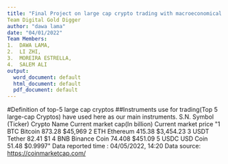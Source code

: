 ```yaml
---
title: "Final Project on large cap crypto trading with macroeconomical variable"
Team Digital Gold Digger
author: "dawa lama"
date: "04/01/2022"
Team Members: 
1.	DAWA LAMA, 
2.	LI ZHI,
3.	MOREIRA ESTRELLA, 
4.	SALEM ALI
output:
  word_document: default
  html_document: default
  pdf_document: default
---
```

#Definition of top-5 large cap cryptos
##Instruments use for trading(Top 5 large-cap Cryptos) have used here as our main instruments.
S.N.	Symbol (Ticker)	Crypto Name 	Current market cap(In billion)	Current market price
"1	BTC	Bitcoin	873.28	$45,969
2	ETH	Ethereum	415.38	$3,454.23
3	USDT	Tether	82.41	$1
4	BNB	Binance Coin	74.408	$451.09
5	USDC	USD Coin	51.48	$0.9997"
Data reported time : 04/05/2022, 14:20
Data source: https://coinmarketcap.com/

